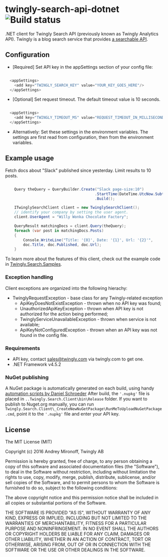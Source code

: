 # twingly-search-api-dotnet ![Build status](https://ci.appveyor.com/api/projects/status/gljbvg2ds257o6jw?svg=true)
.NET client for Twingly Search API (previously known as Twingly Analytics API). Twingly is a blog search service that provides [a searchable API](https://developer.twingly.com/resources/search/). 

## Configuration

* [Required] Set API key in the appSettings section of your config file:

```cs

  <appSettings>
    <add key="TWINGLY_SEARCH_KEY" value="YOUR_KEY_GOES_HERE"/>
  </appSettings>

```

* [Optional] Set request timeout. The default timeout value is 10 seconds.
```cs

  <appSettings>
    <add key="TWINGLY_TIMEOUT_MS" value="REQUEST_TIMEOUT_IN_MILLISECONDS"/>
  </appSettings>

```

* Alternatively: Set these settings in the environment variables. The settings are first read from configuration, then from the environment variables.

## Example usage
Fetch docs about "Slack" published since yesterday. Limit results to 10 posts.

```cs

    Query theQuery = QueryBuilder.Create("Slack page-size:10")
                                        .StartTime(DateTime.UtcNow.Subtract(TimeSpan.FromDays(1)))
                                        .Build();

    ITwinglySearchClient client = new TwinglySearchClient();
    // identify your company by setting the user agent.
    client.UserAgent = "Willy Wonka Chocolate Factory";

    QueryResult matchingDocs = client.Query(theQuery);
    foreach (var post in matchingDocs.Posts)
    {
        Console.WriteLine("Title: '{0}', Date: '{1}', Url: '{2}'",
        doc.Title, doc.Published, doc.Url);
    }

```
To learn more about the features of this client, check out the example code in [Twingly.Search.Samples](Twingly.Search.Samples).

### Exception handling

Client exceptions are organized into the following hierachy:
* TwinglyRequestException - base class for any Twingly-related exception
    * ApiKeyDoesNotExistException - thrown when no API key was found;
    * UnauthorizedApiKeyException - thrown when API key is not authorized for the action being performed;
    * TwinglyServiceUnavailableException - thrown when service is not available;
    * ApiKeyNotConfiguredException - thrown when an API key was not found in the config file.

### Requirements
* API key, contact sales@twingly.com via twingly.com to get one.
* .NET Framework v4.5.2 

### NuGet publishing
A NuGet package is automatically generated on each build, using handy [automation scripts by Daniel Schroeder](https://newnugetpackage.codeplex.com/wikipage?title=NuGet%20Package%20To%20Create%20A%20NuGet%20Package%20From%20Your%20Project%20After%20Every%20Build&referringTitle=Home)
After build, the `'.nupkg'` file is placed in `..Twingly.Search.Client\bin\Release` folder. If you want to publish to Nuget.org manually, you can run `Twingly.Search.Client\_CreateNewNuGetPackage\RunMeToUploadNuGetPackage.cmd`, point it to the `'.nupkg'` file and enter your API key.

## License

The MIT License (MIT)

Copyright (c) 2016 Andrey Mironoff, Twingly AB

Permission is hereby granted, free of charge, to any person obtaining a copy of
this software and associated documentation files (the "Software"), to deal in
the Software without restriction, including without limitation the rights to
use, copy, modify, merge, publish, distribute, sublicense, and/or sell copies of
the Software, and to permit persons to whom the Software is furnished to do so,
subject to the following conditions:

The above copyright notice and this permission notice shall be included in all
copies or substantial portions of the Software.

THE SOFTWARE IS PROVIDED "AS IS", WITHOUT WARRANTY OF ANY KIND, EXPRESS OR
IMPLIED, INCLUDING BUT NOT LIMITED TO THE WARRANTIES OF MERCHANTABILITY, FITNESS
FOR A PARTICULAR PURPOSE AND NONINFRINGEMENT. IN NO EVENT SHALL THE AUTHORS OR
COPYRIGHT HOLDERS BE LIABLE FOR ANY CLAIM, DAMAGES OR OTHER LIABILITY, WHETHER
IN AN ACTION OF CONTRACT, TORT OR OTHERWISE, ARISING FROM, OUT OF OR IN
CONNECTION WITH THE SOFTWARE OR THE USE OR OTHER DEALINGS IN THE SOFTWARE.
